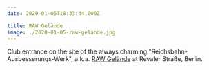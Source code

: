 ```yaml
---
date: 2020-01-05T18:33:44.000Z

title: RAW Gelände
image: ./2020-01-05-raw-gelande.jpg
---
```


Club entrance on the site of the always charming "Reichsbahn-Ausbesserungs-Werk", a.k.a. [RAW Gelände](https://raw-gelaende.de) at Revaler Straße, Berlin.
